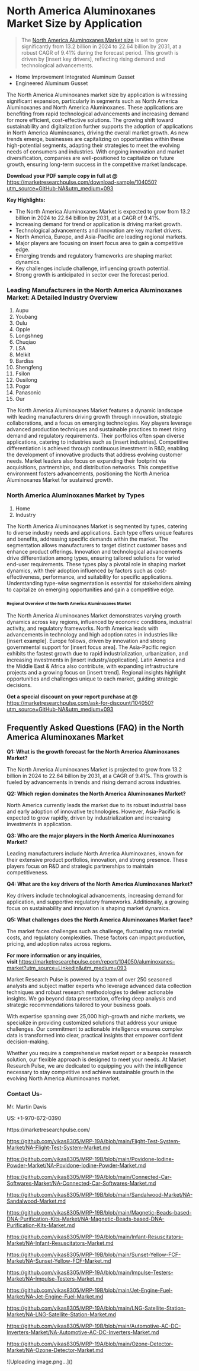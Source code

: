 
<h1>North America Aluminoxanes Market&nbsp;Size by Application</h1><blockquote><p>The <a href="https://marketresearchpulse.com/download-sample/104050?utm_source=GitHub-NA&amp;utm_medium=093">North America Aluminoxanes Market size</a> is set to grow significantly from 13.2 billion in 2024 to 22.64 billion by 2031, at a robust CAGR of 9.41% during the forecast period. This growth is driven by [insert key drivers], reflecting rising demand and technological advancements.</p></blockquote><ul><li>Home Improvement Integrated Aluminum Gusset<li> Engineered Aluminum Gusset</li></ul><p>The North America Aluminoxanes market size by application is witnessing significant expansion, particularly in segments such as North America Aluminoxanes and North America Aluminoxanes. These applications are benefiting from rapid technological advancements and increasing demand for more efficient, cost-effective solutions. The growing shift toward sustainability and digitalization further supports the adoption of applications in North America Aluminoxanes, driving the overall market growth. As new trends emerge, businesses are capitalizing on opportunities within these high-potential segments, adapting their strategies to meet the evolving needs of consumers and industries. With ongoing innovation and market diversification, companies are well-positioned to capitalize on future growth, ensuring long-term success in the competitive market landscape.</p><p><strong>Download your PDF sample copy in full at @ </strong><a href="https://marketresearchpulse.com/download-sample/104050?utm_source=GitHub-NA&amp;utm_medium=093">https://marketresearchpulse.com/download-sample/104050?utm_source=GitHub-NA&amp;utm_medium=093</a></p><p><strong>Key Highlights: </strong></p><ul><li>The North America Aluminoxanes Market is expected to grow from 13.2 billion in 2024 to 22.64 billion by 2031, at a CAGR of 9.41%.</li><li>Increasing demand for trend or application is driving market growth.</li><li>Technological advancements and innovation are key market drivers.</li><li>North America, Europe, and Asia-Pacific are leading regional markets.</li><li>Major players are focusing on insert focus area to gain a competitive edge.</li><li>Emerging trends and regulatory frameworks are shaping market dynamics.</li><li>Key challenges include challenge, influencing growth potential.</li><li>Strong growth is anticipated in sector over the forecast period.</li></ul><h3>Leading Manufacturers in the North America Aluminoxanes Market: A Detailed Industry Overview</h3><ol><li>Aupu</li><li>Youbang</li><li>Oulu</li><li>Opple</li><li>Longshneg</li><li>Chuqiao</li><li>LSA</li><li>Melkit</li><li>Bardiss</li><li>Shengfeng</li><li>Fsilon</li><li>Ousilong</li><li>Pogor</li><li>Panasonic</li><li>Our</li></ol><div class="flex max-w-full flex-col flex-grow"><div class="min-h-8 text-message flex w-full flex-col items-end gap-2 whitespace-normal break-words [.text-message+&amp;]:mt-5" dir="auto" data-message-author-role="assistant" data-message-id="fd8432e4-4910-450d-b182-61b7bfb0a01f" data-message-model-slug="gpt-4o"><div class="flex w-full flex-col gap-1 empty:hidden first:pt-[3px]"><div class="markdown prose w-full break-words dark:prose-invert light"><p>The North America Aluminoxanes Market features a dynamic landscape with leading manufacturers driving growth through innovation, strategic collaborations, and a focus on emerging technologies. Key players leverage advanced production techniques and sustainable practices to meet rising demand and regulatory requirements. Their portfolios often span diverse applications, catering to industries such as [insert industries]. Competitive differentiation is achieved through continuous investment in R&amp;D, enabling the development of innovative products that address evolving customer needs. Market leaders also focus on expanding their footprint via acquisitions, partnerships, and distribution networks. This competitive environment fosters advancements, positioning the North America Aluminoxanes Market for sustained growth.</p></div></div></div></div><h3>North America Aluminoxanes Market by Types</h3><ol><li>Home<li> Industry</li></ol><div class="flex max-w-full flex-col flex-grow"><div class="min-h-8 text-message flex w-full flex-col items-end gap-2 whitespace-normal break-words [.text-message+&amp;]:mt-5" dir="auto" data-message-author-role="assistant" data-message-id="084470be-0bb7-4664-bddf-5156b4f41249" data-message-model-slug="gpt-4o-mini"><div class="flex w-full flex-col gap-1 empty:hidden first:pt-[3px]"><div class="markdown prose w-full break-words dark:prose-invert light"><p>The North America Aluminoxanes Market is segmented by types, catering to diverse industry needs and applications. Each type offers unique features and benefits, addressing specific demands within the market. The segmentation allows manufacturers to target distinct customer bases and enhance product offerings. Innovation and technological advancements drive differentiation among types, ensuring tailored solutions for varied end-user requirements. These types play a pivotal role in shaping market dynamics, with their adoption influenced by factors such as cost-effectiveness, performance, and suitability for specific applications. Understanding type-wise segmentation is essential for stakeholders aiming to capitalize on emerging opportunities and gain a competitive edge.</p></div></div></div></div><h3><span style="font-size: 11px;">Regional Overview of the North America Aluminoxanes Market</span></h3><div class="flex max-w-full flex-col flex-grow"><div class="min-h-8 text-message flex w-full flex-col items-end gap-2 whitespace-normal break-words [.text-message+&amp;]:mt-5" dir="auto" data-message-author-role="assistant" data-message-id="e9038762-ce64-4e30-91c9-9bd413514231" data-message-model-slug="gpt-4o-mini"><div class="flex w-full flex-col gap-1 empty:hidden first:pt-[3px]"><div class="markdown prose w-full break-words dark:prose-invert light"><p>The North America Aluminoxanes Market demonstrates varying growth dynamics across key regions, influenced by economic conditions, industrial activity, and regulatory frameworks. North America leads with advancements in technology and high adoption rates in industries like [insert example]. Europe follows, driven by innovation and strong governmental support for [insert focus area]. The Asia-Pacific region exhibits the fastest growth due to rapid industrialization, urbanization, and increasing investments in [insert industry/application]. Latin America and the Middle East &amp; Africa also contribute, with expanding infrastructure projects and a growing focus on [insert trend]. Regional insights highlight opportunities and challenges unique to each market, guiding strategic decisions.</p></div></div></div></div><p><strong>Get a special discount on your report purchase at @ </strong><a href="https://marketresearchpulse.com/ask-for-discount/104050?utm_source=GitHub-NA&amp;utm_medium=093">https://marketresearchpulse.com/ask-for-discount/104050?utm_source=GitHub-NA&amp;utm_medium=093</a></p><h2>Frequently Asked Questions (FAQ) in the North America Aluminoxanes Market</h2><p><strong>Q1: What is the growth forecast for the North America Aluminoxanes Market?</strong></p><p>The North America Aluminoxanes Market is projected to grow from 13.2 billion in 2024 to 22.64 billion by 2031, at a CAGR of 9.41%. This growth is fueled by advancements in trends and rising demand across industries.</p><p><strong>Q2: Which region dominates the North America Aluminoxanes Market?</strong></p><p>North America currently leads the market due to its robust industrial base and early adoption of innovative technologies. However, Asia-Pacific is expected to grow rapidly, driven by industrialization and increasing investments in application.</p><p><strong>Q3: Who are the major players in the North America Aluminoxanes Market?</strong></p><p>Leading manufacturers include North America Aluminoxanes, known for their extensive product portfolios, innovation, and strong presence. These players focus on R&amp;D and strategic partnerships to maintain competitiveness.</p><p><strong>Q4: What are the key drivers of the North America Aluminoxanes Market?</strong></p><p>Key drivers include technological advancements, increasing demand for application, and supportive regulatory frameworks. Additionally, a growing focus on sustainability and innovation is shaping market dynamics.</p><p><strong>Q5: What challenges does the North America Aluminoxanes Market face?</strong></p><p>The market faces challenges such as challenge, fluctuating raw material costs, and regulatory complexities. These factors can impact production, pricing, and adoption rates across regions.</p><p><strong>For more information or any inquiries, visit&nbsp;</strong><a href="https://marketresearchpulse.com/report/104050/aluminoxanes-market?utm_source=Linkedin&utm_medium=093">https://marketresearchpulse.com/report/104050/aluminoxanes-market?utm_source=Linkedin&utm_medium=093</a></p><p>Market Research Pulse is powered by a team of over 250 seasoned analysts and subject matter experts who leverage advanced data collection techniques and robust research methodologies to deliver actionable insights. We go beyond data presentation, offering deep analysis and strategic recommendations tailored to your business goals.</p><p>With expertise spanning over 25,000 high-growth and niche markets, we specialize in providing customized solutions that address your unique challenges. Our commitment to actionable intelligence ensures complex data is transformed into clear, practical insights that empower confident decision-making.</p><p>Whether you require a comprehensive market report or a bespoke research solution, our flexible approach is designed to meet your needs. At Market Research Pulse, we are dedicated to equipping you with the intelligence necessary to stay competitive and achieve sustainable growth in the evolving North America Aluminoxanes market.</p><h3><strong>Contact Us-</strong></h3><p>Mr. Martin Davis</p><p>US: +1-970-672-0390</p><p>https://marketresearchpulse.com/</p><p><a href="https://github.com/vikas8305/MRP-19A/blob/main/Flight-Test-System-Market/NA-Flight-Test-System-Market.md">https://github.com/vikas8305/MRP-19A/blob/main/Flight-Test-System-Market/NA-Flight-Test-System-Market.md</a></p><p><a href="https://github.com/vikas8305/MRP-19B/blob/main/Povidone-Iodine-Powder-Market/NA-Povidone-Iodine-Powder-Market.md">https://github.com/vikas8305/MRP-19B/blob/main/Povidone-Iodine-Powder-Market/NA-Povidone-Iodine-Powder-Market.md</a></p><p><a href="https://github.com/vikas8305/MRP-19A/blob/main/Connected-Car-Softwares-Market/NA-Connected-Car-Softwares-Market.md">https://github.com/vikas8305/MRP-19A/blob/main/Connected-Car-Softwares-Market/NA-Connected-Car-Softwares-Market.md</a></p><p><a href="https://github.com/vikas8305/MRP-19B/blob/main/Sandalwood-Market/NA-Sandalwood-Market.md">https://github.com/vikas8305/MRP-19B/blob/main/Sandalwood-Market/NA-Sandalwood-Market.md</a></p><p><a href="https://github.com/vikas8305/MRP-19B/blob/main/Magnetic-Beads-based-DNA-Purification-Kits-Market/NA-Magnetic-Beads-based-DNA-Purification-Kits-Market.md">https://github.com/vikas8305/MRP-19B/blob/main/Magnetic-Beads-based-DNA-Purification-Kits-Market/NA-Magnetic-Beads-based-DNA-Purification-Kits-Market.md</a></p><p><a href="https://github.com/vikas8305/MRP-19A/blob/main/Infant-Resuscitators-Market/NA-Infant-Resuscitators-Market.md">https://github.com/vikas8305/MRP-19A/blob/main/Infant-Resuscitators-Market/NA-Infant-Resuscitators-Market.md</a></p><p><a href="https://github.com/vikas8305/MRP-19B/blob/main/Sunset-Yellow-FCF-Market/NA-Sunset-Yellow-FCF-Market.md">https://github.com/vikas8305/MRP-19B/blob/main/Sunset-Yellow-FCF-Market/NA-Sunset-Yellow-FCF-Market.md</a></p><p><a href="https://github.com/vikas8305/MRP-19A/blob/main/Impulse-Testers-Market/NA-Impulse-Testers-Market.md">https://github.com/vikas8305/MRP-19A/blob/main/Impulse-Testers-Market/NA-Impulse-Testers-Market.md</a></p><p><a href="https://github.com/vikas8305/MRP-19B/blob/main/Jet-Engine-Fuel-Market/NA-Jet-Engine-Fuel-Market.md">https://github.com/vikas8305/MRP-19B/blob/main/Jet-Engine-Fuel-Market/NA-Jet-Engine-Fuel-Market.md</a></p><p><a href="https://github.com/vikas8305/MRP-19A/blob/main/LNG-Satellite-Station-Market/NA-LNG-Satellite-Station-Market.md">https://github.com/vikas8305/MRP-19A/blob/main/LNG-Satellite-Station-Market/NA-LNG-Satellite-Station-Market.md</a></p><p><a href="https://github.com/vikas8305/MRP-19B/blob/main/Automotive-AC-DC-Inverters-Market/NA-Automotive-AC-DC-Inverters-Market.md">https://github.com/vikas8305/MRP-19B/blob/main/Automotive-AC-DC-Inverters-Market/NA-Automotive-AC-DC-Inverters-Market.md</a></p><p><a href="https://github.com/vikas8305/MRP-19A/blob/main/Ozone-Detector-Market/NA-Ozone-Detector-Market.md">https://github.com/vikas8305/MRP-19A/blob/main/Ozone-Detector-Market/NA-Ozone-Detector-Market.md</a></p>
![Uploading image.png…]()

